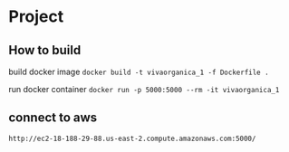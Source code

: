 # Project

## How to build

build docker image
`docker build -t vivaorganica_1 -f Dockerfile .`

run docker container
`docker run -p 5000:5000 --rm -it vivaorganica_1`


## connect to aws

`http://ec2-18-188-29-88.us-east-2.compute.amazonaws.com:5000/`
